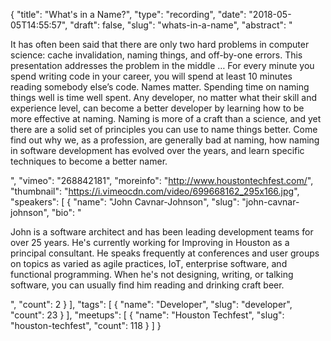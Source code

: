 {
  "title": "What's in a Name?",
  "type": "recording",
  "date": "2018-05-05T14:55:57",
  "draft": false,
  "slug": "whats-in-a-name",
  "abstract": "<p>It has often been said that there are only two hard problems in computer science: cache invalidation, naming things, and off-by-one errors. This presentation addresses the problem in the middle … For every minute you spend writing code in your career, you will spend at least 10 minutes reading somebody else’s code. Names matter. Spending time on naming things well is time well spent. Any developer, no matter what their skill and experience level, can become a better developer by learning how to be more effective at naming. Naming is more of a craft than a science, and yet there are a solid set of principles you can use to name things better. Come find out why we, as a profession, are generally bad at naming, how naming in software development has evolved over the years, and learn specific techniques to become a better namer.</p>",
  "vimeo": "268842181",
  "moreinfo": "http://www.houstontechfest.com/",
  "thumbnail": "https://i.vimeocdn.com/video/699668162_295x166.jpg",
  "speakers": [
    {
      "name": "John Cavnar-Johnson",
      "slug": "john-cavnar-johnson",
      "bio": "<p>John is a software architect and has been leading development teams for over 25 years. He's currently working for Improving in Houston as a principal consultant. He speaks frequently at conferences and user groups on topics as varied as agile practices, IoT, enterprise software, and functional programming. When he's not designing, writing, or talking software, you can usually find him reading and drinking craft beer.</p>",
      "count": 2
    }
  ],
  "tags": [
    {
      "name": "Developer",
      "slug": "developer",
      "count": 23
    }
  ],
  "meetups": [
    {
      "name": "Houston Techfest",
      "slug": "houston-techfest",
      "count": 118
    }
  ]
}